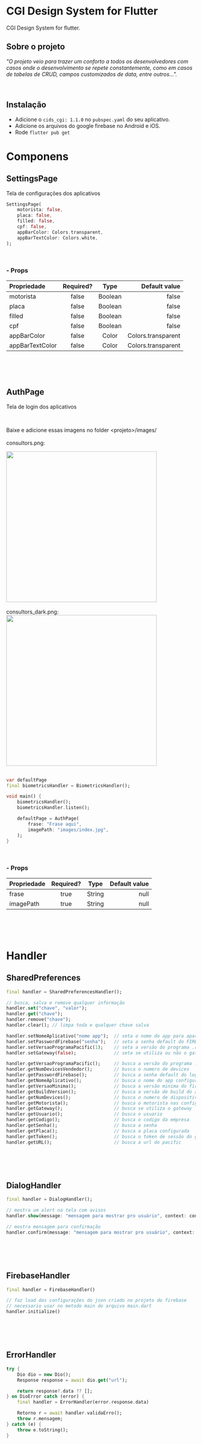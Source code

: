 # CGI Design System for Flutter

CGI Design System for flutter.

## Sobre o projeto

_"O projeto veio para trazer um conforto a todos os desenvolvedores com casos onde o desenvolvimento se repete constantemente, como em casos de tabelas de CRUD, campos customizados de data, entre outros..."._

<br>

## Instalação

- Adicione o `cids_cgi: 1.1.0` no `pubspec.yaml` do seu aplicativo.
- Adicione os arquivos do google firebase no Android e iOS.
- Rode `flutter pub get`

# Componens

## SettingsPage

Tela de configurações dos aplicativos

```dart
SettingsPage(
    motorista: false,
    placa: false,
    filled: false,
    cpf: false,
    appBarColor: Colors.transparent,
    appBarTextColor: Colors.white,
);
```

<br>

### - Props

| Propriedade     | Required? |  Type   |      Default value |
| :-------------- | :-------: | :-----: | -----------------: |
| motorista       |   false   | Boolean |              false |
| placa           |   false   | Boolean |              false |
| filled          |   false   | Boolean |              false |
| cpf             |   false   | Boolean |              false |
| appBarColor     |   false   |  Color  | Colors.transparent |
| appBarTextColor |   false   |  Color  | Colors.transparent |

<br>
<br>
<br>

## AuthPage

Tela de login dos aplicativos

<br>

Baixe e adicione essas imagens no folder \<projeto>/images/
<br>
<br>
consultors.png:

<img width="400px" src="https://webcrm.cgisoftware.com.br/static/consultors.png"/>

<br>

<br>
consultors_dark.png:
<br>
<img width="400px" src="https://webcrm.cgisoftware.com.br/static/dark.png"/>

<br>
<br>

```dart
var defaultPage
final biometricsHandler = BiometricsHandler();

void main() {
    biometricsHandler();
    biometricsHandler.listen();

    defaultPage = AuthPage(
        frase: "Frase aqui",
        imagePath: "images/index.jpg",
    );
}

```

<br>

### - Props

| Propriedade | Required? |  Type  | Default value |
| :---------- | :-------: | :----: | ------------: |
| frase       |   true    | String |          null |
| imagePath   |   true    | String |          null |

<br>
<br>
<br>

# Handler

## SharedPreferences

```dart
final handler = SharedPreferencesHandler();

// busca, salva e remove qualquer informação
handler.set("chave", "valor");
handler.get("chave");
handler.remove("chave");
handler.clear(); // limpa toda e qualquer chave salva

handler.setNomeAplicativo("nome app");  // seta o nome do app para aparecer no gateway
handler.setPasswordFirebase("senha");   // seta a senha default do FIREBASE
handler.setVersaoProgramaPacific(1);    // seta a versão do programa .r
handler.setGateway(false);              // seta se utiliza ou não o gateway

handler.getVersaoProgramaPacific();     // busca a versão do programa .r
handler.getNumDevicesVendedor();        // busca o numero de devices
handler.getPasswordFirebase();          // busca a senha default do login no FIREBASE
handler.getNomeAplicativo();            // busca o nome do app configurado
handler.getVersaoMinima();              // busca a versão minima do firebase
handler.getBuildVersion();              // busca a versão de build do app
handler.getNumDevices();                // busca o numero de dispositivos liberados
handler.getMotorista();                 // busca o motorista nas configs
handler.getGateway();                   // busca se utiliza o gateway
handler.getUsuario();                   // busca o usuario
handler.getCodigo();                    // busca o codigo da empresa
handler.getSenha();                     // busca a senha
handler.getPlaca();                     // busca a placa configurada
handler.getToken();                     // busca o token de sessão do gateway
handler.getURL();                       // busca a url do pacific
```

<br>
<br>
<br>

## DialogHandler

```dart
final handler = DialogHandler();

// mostra um alert na tela com avisos
handler.show(message: "mensagem para mostrar pro usuário", context: context);

// mostra mensagem para confirmação
handler.confirm(message: "mensagem para mostrar pro usuário", context: context, textBtn1: "btn1", textBtn2: "btn2");
```

<br>
<br>
<br>

## FirebaseHandler

```dart
final handler = FirebaseHandler()

// faz load das configurações do json criado no projeto do firebase
// necessario usar no metodo main do arquivo main.dart
handler.initialize()
```

<br>
<br>
<br>

## ErrorHandler

```dart
try {
    Dio dio = new Dio();
    Response response = await dio.get("url");

    return response?.data ?? [];
} on DioError catch (error) {
    final handler = ErrorHandler(error.response.data)

    Retorno r = await handler.validaErro();
    throw r.mensagem;
} catch (e) {
    throw e.toString();
}
```
